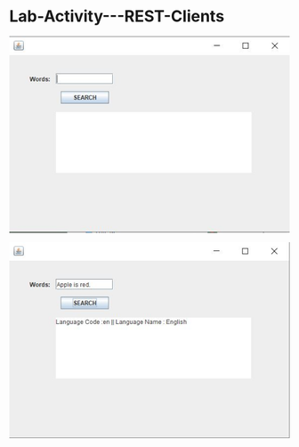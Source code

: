 # Lab-Activity---REST-Clients
![](https://github.com/MuhdSyahmi/Lab-Activity---REST-Clients/blob/master/Screenshot/1st.JPG)

![](https://github.com/MuhdSyahmi/Lab-Activity---REST-Clients/blob/master/Screenshot/2nd.JPG)
